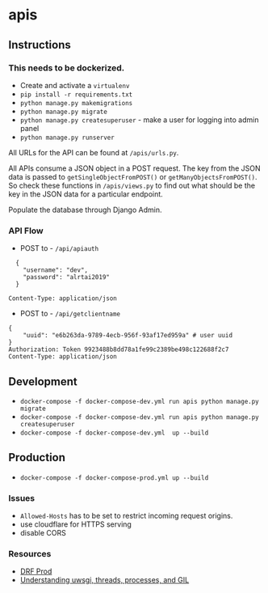 # apis

## Instructions

### This needs to be dockerized.

- Create and activate a `virtualenv`
- `pip install -r requirements.txt`
- `python manage.py makemigrations`
- `python manage.py migrate`
- `python manage.py createsuperuser` - make a user for logging into admin panel
- `python manage.py runserver`

All URLs for the API can be found at `/apis/urls.py`.

All APIs consume a JSON object in a POST request.
The key from the JSON data is passed to `getSingleObjectFromPOST()` or `getManyObjectsFromPOST()`. So check these functions in `/apis/views.py` to find out what should be the key in the JSON data for a particular endpoint.

Populate the database through Django Admin.

### API Flow

* POST to - `/api/apiauth`
```
  {
	"username": "dev",
	"password": "alrtai2019"
  }

Content-Type: application/json
```
* POST to - `/api/getclientname`

```
{
	"uuid": "e6b263da-9789-4ecb-956f-93af17ed959a" # user uuid
}
Authorization: Token 9923488b8dd78a1fe99c2389be498c122688f2c7
Content-Type: application/json
```

## Development
  * `docker-compose -f docker-compose-dev.yml run apis python manage.py migrate`
  * `docker-compose -f docker-compose-dev.yml run apis python manage.py createsuperuser`
  * `docker-compose -f docker-compose-dev.yml  up --build`

## Production

* `docker-compose -f docker-compose-prod.yml up --build`


### Issues
* `Allowed-Hosts` has to be set to restrict incoming request origins.
* use cloudflare for HTTPS serving
* disable CORS

### Resources
* [DRF Prod](https://dragonprogrammer.com/django-drf-api-production-docker/)
* [Understanding uwsgi, threads, processes, and GIL](https://www.reddit.com/r/Python/comments/4s40ge/understanding_uwsgi_threads_processes_and_gil/)